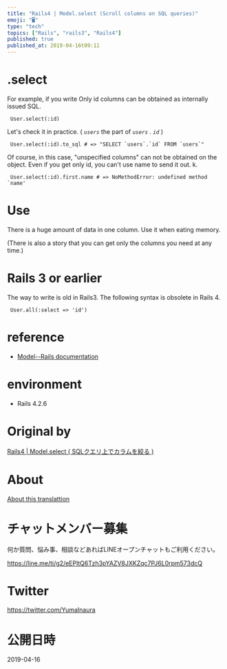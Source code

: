 ```yaml
---
title: "Rails4 | Model.select (Scroll columns on SQL queries)"
emoji: "🖥"
type: "tech"
topics: ["Rails", "rails3", "Rails4"]
published: true
published_at: 2019-04-16t09:11
---
```


# .select 

For example, if you write Only id columns can be obtained as internally issued SQL.

     User.select(:id) 

Let's check it in practice. ( _`users`_ the part of _`users` . `id`_ )

     User.select(:id).to_sql # => "SELECT `users`.`id` FROM `users`" 

Of course, in this case, "unspecified columns" can not be obtained on the object. Even if you get only id, you can't use name to send it out. k.

     User.select(:id).first.name # => NoMethodError: undefined method `name' 

# Use 

There is a huge amount of data in one column. Use it when eating memory.

(There is also a story that you can get only the columns you need at any time.)

# Rails 3 or earlier 

The way to write is old in Rails3. The following syntax is obsolete in Rails 4.

     User.all(:select => 'id') 

# reference 

- [Model--Rails documentation](http://railsdoc.com/model) 

# environment 

- Rails 4.2.6 


# Original by
[Rails4 | Model.select ( SQLクエリ上でカラムを絞る )](https://qiita.com/Yinaura/items/0af704982f688c948724)

# About

[About this translattion](https://qiita.com/YumaInaura/items/7f6fd1e9310a6816469a)








<!-- Update From Qiita API -->

# チャットメンバー募集


何か質問、悩み事、相談などあればLINEオープンチャットもご利用ください。

https://line.me/ti/g2/eEPltQ6Tzh3pYAZV8JXKZqc7PJ6L0rpm573dcQ





# Twitter


https://twitter.com/YumaInaura


<!-- Update From Qiita API -->



# 公開日時

2019-04-16
